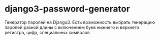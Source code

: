 # django3-password-generator
Генератор паролей на Django3.
Есть возможность выбрать генерацию паролей разной длины с включением букв нижнего и верхнего регистра, цифр, специальных символов
